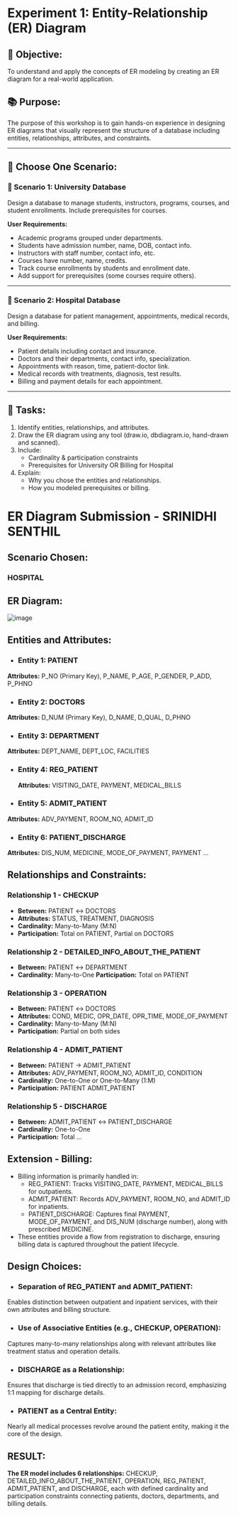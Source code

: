 # Experiment 1: Entity-Relationship (ER) Diagram

## 🎯 Objective:
To understand and apply the concepts of ER modeling by creating an ER diagram for a real-world application.

## 📚 Purpose:
The purpose of this workshop is to gain hands-on experience in designing ER diagrams that visually represent the structure of a database including entities, relationships, attributes, and constraints.

---

## 🧪 Choose One Scenario:

### 🔹 Scenario 1: University Database
Design a database to manage students, instructors, programs, courses, and student enrollments. Include prerequisites for courses.

**User Requirements:**
- Academic programs grouped under departments.
- Students have admission number, name, DOB, contact info.
- Instructors with staff number, contact info, etc.
- Courses have number, name, credits.
- Track course enrollments by students and enrollment date.
- Add support for prerequisites (some courses require others).

---

### 🔹 Scenario 2: Hospital Database
Design a database for patient management, appointments, medical records, and billing.

**User Requirements:**
- Patient details including contact and insurance.
- Doctors and their departments, contact info, specialization.
- Appointments with reason, time, patient-doctor link.
- Medical records with treatments, diagnosis, test results.
- Billing and payment details for each appointment.

---

## 📝 Tasks:
1. Identify entities, relationships, and attributes.
2. Draw the ER diagram using any tool (draw.io, dbdiagram.io, hand-drawn and scanned).
3. Include:
   - Cardinality & participation constraints
   - Prerequisites for University OR Billing for Hospital
4. Explain:
   - Why you chose the entities and relationships.
   - How you modeled prerequisites or billing.

# ER Diagram Submission - SRINIDHI SENTHIL 

## Scenario Chosen:
 ### HOSPITAL

## ER Diagram:
![image](https://github.com/user-attachments/assets/80d672a0-aeca-49ae-a1cf-d49cdb6fcaa0)


## Entities and Attributes:
- ### Entity 1: PATIENT
**Attributes:** P_NO (Primary Key), P_NAME, P_AGE, P_GENDER, P_ADD, P_PHNO
- ### Entity 2: DOCTORS
**Attributes:**  D_NUM (Primary Key), D_NAME, D_QUAL, D_PHNO
- ### Entity 3: DEPARTMENT
 **Attributes:** DEPT_NAME, DEPT_LOC, FACILITIES
- ### Entity 4: REG_PATIENT
  **Attributes:**  VISITING_DATE, PAYMENT, MEDICAL_BILLS
- ### Entity 5: ADMIT_PATIENT
**Attributes:**  ADV_PAYMENT, ROOM_NO, ADMIT_ID
- ### Entity 6: PATIENT_DISCHARGE
**Attributes:**  DIS_NUM, MEDICINE, MODE_OF_PAYMENT, PAYMENT
...

## Relationships and Constraints:
 ### Relationship 1 - CHECKUP
- **Between:**  PATIENT ↔ DOCTORS
- **Attributes:**  STATUS, TREATMENT, DIAGNOSIS
- **Cardinality:**  Many-to-Many (M:N)
- **Participation:**  Total on PATIENT, Partial on DOCTORS
### Relationship 2 - DETAILED_INFO_ABOUT_THE_PATIENT
- **Between:** PATIENT ↔ DEPARTMENT
- **Cardinality:** Many-to-One
**Participation:** Total on PATIENT
### Relationship 3 - OPERATION
- **Between:** PATIENT ↔ DOCTORS
- **Attributes:**  COND, MEDIC, OPR_DATE, OPR_TIME, MODE_OF_PAYMENT
- **Cardinality:**  Many-to-Many (M:N)
- **Participation:**  Partial on both sides
### Relationship 4 - ADMIT_PATIENT
- **Between:** PATIENT → ADMIT_PATIENT
- **Attributes:** ADV_PAYMENT, ROOM_NO, ADMIT_ID, CONDITION
- **Cardinality:** One-to-One or One-to-Many (1:M)
- **Participation:** PATIENT ADMIT_PATIENT
### Relationship 5 - DISCHARGE
- **Between:** ADMIT_PATIENT ↔ PATIENT_DISCHARGE
- **Cardinality:** One-to-One
- **Participation:** Total
...

## Extension - Billing:
- Billing information is primarily handled in:
  - REG_PATIENT: Tracks VISITING_DATE, PAYMENT, MEDICAL_BILLS for outpatients.
  - ADMIT_PATIENT: Records ADV_PAYMENT, ROOM_NO, and ADMIT_ID for inpatients.
  - PATIENT_DISCHARGE: Captures final PAYMENT, MODE_OF_PAYMENT, and DIS_NUM (discharge number), along with prescribed MEDICINE.
- These entities provide a flow from registration to discharge, ensuring billing data is captured throughout the patient lifecycle.

## Design Choices:
- ### Separation of REG_PATIENT and ADMIT_PATIENT:
Enables distinction between outpatient and inpatient services, with their own attributes and billing structure.

- ### Use of Associative Entities (e.g., CHECKUP, OPERATION):
Captures many-to-many relationships along with relevant attributes like treatment status and operation details.

- ### DISCHARGE as a Relationship:
Ensures that discharge is tied directly to an admission record, emphasizing 1:1 mapping for discharge details.

- ### PATIENT as a Central Entity:
Nearly all medical processes revolve around the patient entity, making it the core of the design.
## RESULT:
**The ER model includes 6 relationships:**  CHECKUP, DETAILED_INFO_ABOUT_THE_PATIENT, OPERATION, REG_PATIENT, ADMIT_PATIENT, and DISCHARGE, each with defined cardinality and participation constraints connecting patients, doctors, departments, and billing details.
